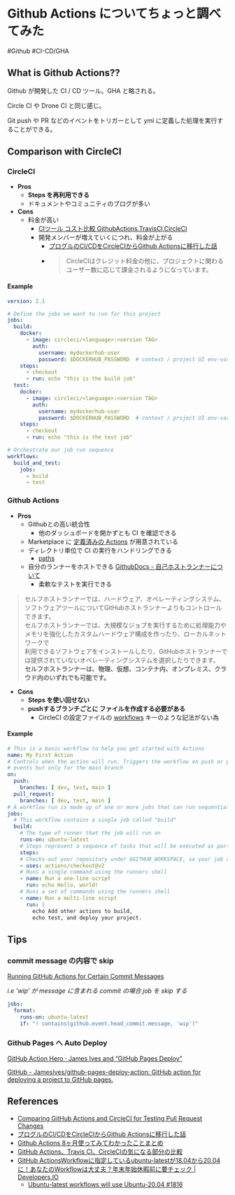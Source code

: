 # Github Actions についてちょっと調べてみた

#Github #CI-CD/GHA

## What is Github Actions??

Github が開発した CI / CD ツール。GHA と略される。

Circle CI や Drone CI と同じ感じ。

Git push や PR などのイベントをトリガーとして yml に定義した処理を実行することができる。

## Comparison with CircleCI

### CircleCI

* **Pros**
	* **Steps を再利用できる**
	* ドキュメントやコミュニティのブログが多い
* **Cons**
	* 料金が高い
		* [CIツール コスト比較 GithubActions,TravisCI,CircleCI](https://chariosan.com/2020/07/19/comparison_ci_tool_cost/#GithubActions)
		* 開発メンバーが増えていくにつれ、料金が上がる
			* [プログルのCI/CDをCircleCIからGithub Actionsに移行した話](https://techblog.code.or.jp/entry/2020/04/14/183000)
			* > CircleCIはクレジット料金の他に、プロジェクトに関わるユーザー数に応じて課金されるようになっています。 

#### Example

```yaml
version: 2.1

# Define the jobs we want to run for this project
jobs:
  build:
    docker:
      - image: circleci/<language>:<version TAG>
        auth:
          username: mydockerhub-user
          password: $DOCKERHUB_PASSWORD  # context / project UI env-var reference
    steps:
      - checkout
      - run: echo "this is the build job"
  test:
    docker:
      - image: circleci/<language>:<version TAG>
        auth:
          username: mydockerhub-user
          password: $DOCKERHUB_PASSWORD  # context / project UI env-var reference
    steps:
      - checkout
      - run: echo "this is the test job"

# Orchestrate our job run sequence
workflows:
  build_and_test:
    jobs:
      - build
      - test
```

### Github Actions

* **Pros**
	* Githubとの高い統合性
		* 他のダッシュボードを開かずとも CI を確認できる
	* Marketplace に [定義済みの Actions](https://github.com/marketplace?type=actions) が用意されている
	* ディレクトリ単位で CI の実行をハンドリングできる
		* [paths](https://docs.github.com/ja/free-pro-team@latest/actions/reference/workflow-syntax-for-github-actions#onpushpull_requestpaths)
	* 自分のランナーをホストできる [GithubDocs - 自己ホストランナーについて](https://docs.github.com/ja/free-pro-team@latest/actions/hosting-your-own-runners)
		* 柔軟なテストを実行できる
> セルフホストランナーでは、ハードウェア、オペレーティングシステム、ソフトウェアツールについてGitHubホストランナーよりもコントロールできます。  
> セルフホストランナーでは、大規模なジョブを実行するために処理能力やメモリを強化したカスタムハードウェア構成を作ったり、ローカルネットワークで  
> 利用できるソフトウェアをインストールしたり、GitHubホストランナーでは提供されていないオペレーティングシステムを選択したりできます。  
> **セルフホストランナーは、物理、仮想、コンテナ内、オンプレミス、クラウド内のいずれでも可能です。**  

* **Cons**
	* **Steps を使い回せない**
	* **pushするブランチごとに  ファイルを作成する必要がある**
		* CircleCI の設定ファイルの [workflows](https://circleci.com/docs/ja/2.0/configuration-reference/#workflows) キーのような記法がない為

#### Example

```yaml
# This is a basic workflow to help you get started with Actions
name: My First Action
# Controls when the action will run. Triggers the workflow on push or pull request
# events but only for the main branch
on:
  push:
    branches: [ dev, test, main ]
  pull_request:
    branches: [ dev, test, main ]
# A workflow run is made up of one or more jobs that can run sequentially or in parallel
jobs:
  # This workflow contains a single job called "build"
  build:
    # The type of runner that the job will run on
    runs-on: ubuntu-latest
    # Steps represent a sequence of tasks that will be executed as part of the job
    steps:
    # Checks-out your repository under $GITHUB_WORKSPACE, so your job can access it
    - uses: actions/checkout@v2
    # Runs a single command using the runners shell
    - name: Run a one-line script
      run: echo Hello, world!
    # Runs a set of commands using the runners shell
    - name: Run a multi-line script
      run: |
        echo Add other actions to build,
        echo test, and deploy your project.
```

## Tips

### commit message の内容で skip

[Running GitHub Actions for Certain Commit Messages](https://ryangjchandler.co.uk/articles/running-github-actions-for-certain-commit-messages)

_i.e ‘wip’ が message に含まれる commit の場合 job を skip する_

```yaml
jobs:
  format:
    runs-on: ubuntu-latest
    if: "! contains(github.event.head_commit.message, 'wip')"
```

### Github Pages へ Auto Deploy

[GitHub Action Hero · James Ives and “GitHub Pages Deploy”](https://github.blog/2020-09-25-github-action-hero-james-ives-and-github-pages-deploy/)

[GitHub - JamesIves/github-pages-deploy-action: GitHub action for deploying a project to GitHub pages.](https://github.com/JamesIves/github-pages-deploy-action)

## References

* [Comparing GitHub Actions and CircleCI for Testing Pull Request Changes](https://blogs.vmware.com/opensource/2020/04/02/ci-tests-tools/)
* [プログルのCI/CDをCircleCIからGithub Actionsに移行した話](https://techblog.code.or.jp/entry/2020/04/14/183000)
* [Github Actions 8ヶ月使ってみてわかったことまとめ](https://qiita.com/bigwheel/items/2ab7deb237122db2fb8d)
* [GitHub Actions、Travis CI、CircleCIの気になる部分の比較](https://qiita.com/reireias/items/04b167fed442bca05de1)
* [GitHub ActionsWorkflowに指定しているubuntu-latestが18.04から20.04に！あなたのWorkflowは大丈夫？年末年始休暇前に要チェック | Developers.IO](https://dev.classmethod.jp/articles/check-runs-on-params-on-workflow/)
	* [Ubuntu-latest workflows will use Ubuntu-20.04 #1816](https://github.com/actions/virtual-environments/issues/1816)